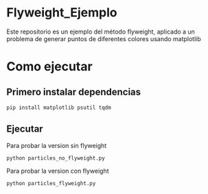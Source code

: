 # Flyweight_Ejemplo
Este repositorio es un ejemplo del método flyweight, aplicado a un problema de generar puntos de diferentes colores usando matplotlib

# Como ejecutar

## Primero instalar dependencias
```python
pip install matplotlib psutil tqdm
```

## Ejecutar

Para probar la version sin flyweight
```
python particles_no_flyweight.py
```

Para probar la version con flyweight
```
python particles_flyweight.py
```
